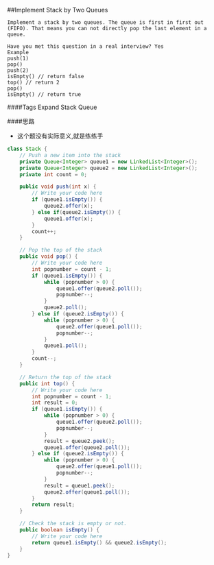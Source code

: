 ##Implement Stack by Two Queues

	Implement a stack by two queues. The queue is first in first out (FIFO). That means you can not directly pop the last element in a queue.

	Have you met this question in a real interview? Yes
	Example
	push(1)
	pop()
	push(2)
	isEmpty() // return false
	top() // return 2
	pop()
	isEmpty() // return true
####Tags Expand
Stack Queue

####思路
- 这个题没有实际意义,就是练练手

```java
class Stack {
    // Push a new item into the stack
    private Queue<Integer> queue1 = new LinkedList<Integer>();
    private Queue<Integer> queue2 = new LinkedList<Integer>();
    private int count = 0;

    public void push(int x) {
        // Write your code here
        if (queue1.isEmpty()) {
            queue2.offer(x);
        } else if(queue2.isEmpty()) {
            queue1.offer(x);
        }
        count++;
    }

    // Pop the top of the stack
    public void pop() {
        // Write your code here
        int popnumber = count - 1;
        if (queue1.isEmpty()) {
            while (popnumber > 0) {
                queue1.offer(queue2.poll());
                popnumber--;
            }
            queue2.poll();
        } else if (queue2.isEmpty()) {
            while (popnumber > 0) {
                queue2.offer(queue1.poll());
                popnumber--;
            }
            queue1.poll();
        }
        count--;
    }

    // Return the top of the stack
    public int top() {
        // Write your code here
        int popnumber = count - 1;
        int result = 0;
        if (queue1.isEmpty()) {
            while (popnumber > 0) {
                queue1.offer(queue2.poll());
                popnumber--;
            }
            result = queue2.peek();
            queue1.offer(queue2.poll());
        } else if (queue2.isEmpty()) {
            while (popnumber > 0) {
                queue2.offer(queue1.poll());
                popnumber--;
            }
            result = queue1.peek();
            queue2.offer(queue1.poll());
        }
        return result;
    }

    // Check the stack is empty or not.
    public boolean isEmpty() {
        // Write your code here
        return queue1.isEmpty() && queue2.isEmpty();
    }
}
```
